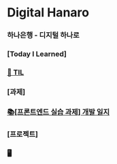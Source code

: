# Digital Hanaro

### 하나은행 - 디지털 하나로 

### [Today I Learned]

### [🔖 TIL ](https://unleashed-fire-109.notion.site/TIL-356858e36fc8478ebd7538e9c63c0f08?pvs=4)

### [과제]

### [📚[프론트엔드 실습 과제] 개발 일지](https://unleashed-fire-109.notion.site/bd3e8ccc518947df8fd764ac8bb24f40?pvs=4)

### [프로젝트]

### 🖥️
